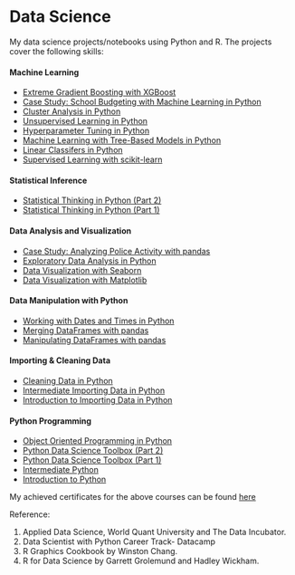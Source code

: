 # Data Science
My data science projects/notebooks using Python and R. The projects cover the following skills:
#### Machine Learning
* [Extreme Gradient Boosting with XGBoost](https://learn.datacamp.com/courses/extreme-gradient-boosting-with-xgboost)
* [Case Study: School Budgeting with Machine Learning in Python](https://learn.datacamp.com/courses/case-study-school-budgeting-with-machine-learning-in-python)
* [Cluster Analysis in Python
](https://learn.datacamp.com/courses/cluster-analysis-in-python)
* [Unsupervised Learning in Python](https://learn.datacamp.com/courses/unsupervised-learning-in-python)
* [Hyperparameter Tuning in Python](https://learn.datacamp.com/courses/hyperparameter-tuning-in-python)
* [Machine Learning with Tree-Based Models in Python
](https://learn.datacamp.com/courses/machine-learning-with-tree-based-models-in-python)
* [Linear Classifers in Python](https://learn.datacamp.com/courses/linear-classifiers-in-python)
* [Supervised Learning with scikit-learn](https://learn.datacamp.com/courses/supervised-learning-with-scikit-learn)
#### Statistical Inference
* [Statistical Thinking in Python (Part 2)](https://learn.datacamp.com/courses/statistical-thinking-in-python-part-2)
* [Statistical Thinking in Python (Part 1)](https://learn.datacamp.com/courses/statistical-thinking-in-python-part-1)
#### Data Analysis and Visualization 
* [Case Study: Analyzing Police Activity with pandas](https://learn.datacamp.com/courses/analyzing-police-activity-with-pandas)
* [Exploratory Data Analysis in Python](https://learn.datacamp.com/courses/exploratory-data-analysis-in-python)
* [Data Visualization with Seaborn](https://learn.datacamp.com/courses/intermediate-data-visualization-with-seaborn)
* [Data Visualization with Matplotlib](https://learn.datacamp.com/courses/introduction-to-data-visualization-with-matplotlib)

#### Data Manipulation with Python
* [Working with Dates and Times in Python](https://learn.datacamp.com/courses/working-with-dates-and-times-in-python)
* [Merging DataFrames with pandas](https://learn.datacamp.com/courses/merging-dataframes-with-pandas)
* [Manipulating DataFrames with pandas](https://learn.datacamp.com/courses/data-manipulation-with-pandas)
#### Importing & Cleaning Data
* [Cleaning Data in Python](https://learn.datacamp.com/courses/cleaning-data-in-python)
* [Intermediate Importing Data in Python](https://learn.datacamp.com/courses/intermediate-importing-data-in-python)
* [Introduction to Importing Data in Python](https://learn.datacamp.com/courses/introduction-to-importing-data-in-python)
#### Python Programming
* [Object Oriented Programming in Python](https://learn.datacamp.com/courses/object-oriented-programming-in-python)
* [Python Data Science Toolbox (Part 2)](https://learn.datacamp.com/courses/python-data-science-toolbox-part-2)
* [Python Data Science Toolbox (Part 1)](https://learn.datacamp.com/courses/python-data-science-toolbox-part-1)
* [Intermediate Python](https://learn.datacamp.com/courses/intermediate-python)
* [Introduction to Python](https://learn.datacamp.com/courses/intro-to-python-for-data-science)

My achieved certificates for the above courses can be found [here](https://github.com/juberrahman/Publications-Certifications-and-Test-Scores/tree/master/Certifications)

Reference:
1. Applied Data Science, World Quant University and The Data Incubator.
2. Data Scientist with Python Career Track- Datacamp
3. R Graphics Cookbook by Winston Chang.
4. R for Data Science by Garrett Grolemund and Hadley Wickham.

 

